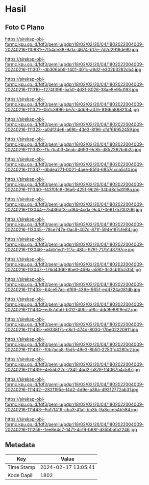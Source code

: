 # Hasil

## Foto C Plano

https://sirekap-obj-formc.kpu.go.id/fdf3/pemilu/pdpr/18/02/02/20/04/1802022004009-20240216-110831--7fb4de38-9a1a-4674-b17e-7d2d2918de90.jpg

https://sirekap-obj-formc.kpu.go.id/fdf3/pemilu/pdpr/18/02/02/20/04/1802022004009-20240216-111307--db306bb9-1401-401c-a9d2-e302b3282cb4.jpg

https://sirekap-obj-formc.kpu.go.id/fdf3/pemilu/pdpr/18/02/02/20/04/1802022004009-20240216-111310--f274f396-5a50-4d3f-8026-38ae8e95d163.jpg

https://sirekap-obj-formc.kpu.go.id/fdf3/pemilu/pdpr/18/02/02/20/04/1802022004009-20240216-111321--0b1c3996-be7c-4db9-a37e-8166a8882fb4.jpg

https://sirekap-obj-formc.kpu.go.id/fdf3/pemilu/pdpr/18/02/02/20/04/1802022004009-20240216-111323--a0df34e6-a69b-43e3-8f96-cfdf66952459.jpg

https://sirekap-obj-formc.kpu.go.id/fdf3/pemilu/pdpr/18/02/02/20/04/1802022004009-20240216-111333--f1c7ba03-4eab-4693-9c85-d852382bdb2a.jpg

https://sirekap-obj-formc.kpu.go.id/fdf3/pemilu/pdpr/18/02/02/20/04/1802022004009-20240216-111337--dbdea271-0021-4aee-85fd-6857ccca5cf4.jpg

https://sirekap-obj-formc.kpu.go.id/fdf3/pemilu/pdpr/18/02/02/20/04/1802022004009-20240216-111340--f43f0fc8-06a6-425f-9b26-34bd8c5d098a.jpg

https://sirekap-obj-formc.kpu.go.id/fdf3/pemilu/pdpr/18/02/02/20/04/1802022004009-20240216-113044--75436df3-cd84-4cda-9c47-0e91757002d6.jpg

https://sirekap-obj-formc.kpu.go.id/fdf3/pemilu/pdpr/18/02/02/20/04/1802022004009-20240216-113045--78ce747e-0ac8-407c-871f-594e187cfe84.jpg

https://sirekap-obj-formc.kpu.go.id/fdf3/pemilu/pdpr/18/02/02/20/04/1802022004009-20240216-113046--a4db1ed1-1f7a-48fc-979f-717b1d8797ce.jpg

https://sirekap-obj-formc.kpu.go.id/fdf3/pemilu/pdpr/18/02/02/20/04/1802022004009-20240216-113047--176d4366-9be0-459a-a590-3c3cb10c535f.jpg

https://sirekap-obj-formc.kpu.go.id/fdf3/pemilu/pdpr/18/02/02/20/04/1802022004009-20240216-111433--64ce57ac-df69-439e-9651-ed4724a081db.jpg

https://sirekap-obj-formc.kpu.go.id/fdf3/pemilu/pdpr/18/02/02/20/04/1802022004009-20240216-111434--ed57afa0-b012-40fc-a9fc-ddd8e88f9ed2.jpg

https://sirekap-obj-formc.kpu.go.id/fdf3/pemilu/pdpr/18/02/02/20/04/1802022004009-20240216-111435--e9338f7c-c8c1-474d-8030-17be02220911.jpg

https://sirekap-obj-formc.kpu.go.id/fdf3/pemilu/pdpr/18/02/02/20/04/1802022004009-20240216-111437--f0b7aca8-f5d5-49e3-8b50-2250fc4280c2.jpg

https://sirekap-obj-formc.kpu.go.id/fdf3/pemilu/pdpr/18/02/02/20/04/1802022004009-20240216-111439--4e55b22c-234f-4bd2-b879-1f4067b4c587.jpg

https://sirekap-obj-formc.kpu.go.id/fdf3/pemilu/pdpr/18/02/02/20/04/1802022004009-20240216-111442--2821195e-f4d2-4d9e-a36a-d9312772ab31.jpg

https://sirekap-obj-formc.kpu.go.id/fdf3/pemilu/pdpr/18/02/02/20/04/1802022004009-20240216-111443--9a17f416-cba3-41af-bb3b-9a8cce54b584.jpg

https://sirekap-obj-formc.kpu.go.id/fdf3/pemilu/pdpr/18/02/02/20/04/1802022004009-20240216-111259--1ee8e4c7-1471-4c19-b88f-d35b0afa2246.jpg


## Metadata

| Key        | Value               |
| ---------- | ------------------- |
| Time Stamp | 2024-02-17 13:05:41 |
| Kode Dapil | 1802                |



